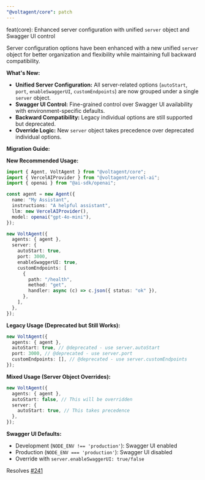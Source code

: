 ```yaml
---
"@voltagent/core": patch
---
```


feat(core): Enhanced server configuration with unified `server` object and Swagger UI control

Server configuration options have been enhanced with a new unified `server` object for better organization and flexibility while maintaining full backward compatibility.

**What's New:**

- **Unified Server Configuration:** All server-related options (`autoStart`, `port`, `enableSwaggerUI`, `customEndpoints`) are now grouped under a single `server` object.
- **Swagger UI Control:** Fine-grained control over Swagger UI availability with environment-specific defaults.
- **Backward Compatibility:** Legacy individual options are still supported but deprecated.
- **Override Logic:** New `server` object takes precedence over deprecated individual options.

**Migration Guide:**

**New Recommended Usage:**

```typescript
import { Agent, VoltAgent } from "@voltagent/core";
import { VercelAIProvider } from "@voltagent/vercel-ai";
import { openai } from "@ai-sdk/openai";

const agent = new Agent({
  name: "My Assistant",
  instructions: "A helpful assistant",
  llm: new VercelAIProvider(),
  model: openai("gpt-4o-mini"),
});

new VoltAgent({
  agents: { agent },
  server: {
    autoStart: true,
    port: 3000,
    enableSwaggerUI: true,
    customEndpoints: [
      {
        path: "/health",
        method: "get",
        handler: async (c) => c.json({ status: "ok" }),
      },
    ],
  },
});
```

**Legacy Usage (Deprecated but Still Works):**

```typescript
new VoltAgent({
  agents: { agent },
  autoStart: true, // @deprecated - use server.autoStart
  port: 3000, // @deprecated - use server.port
  customEndpoints: [], // @deprecated - use server.customEndpoints
});
```

**Mixed Usage (Server Object Overrides):**

```typescript
new VoltAgent({
  agents: { agent },
  autoStart: false, // This will be overridden
  server: {
    autoStart: true, // This takes precedence
  },
});
```

**Swagger UI Defaults:**

- Development (`NODE_ENV !== 'production'`): Swagger UI enabled
- Production (`NODE_ENV === 'production'`): Swagger UI disabled
- Override with `server.enableSwaggerUI: true/false`

Resolves [#241](https://github.com/VoltAgent/voltagent/issues/241)

